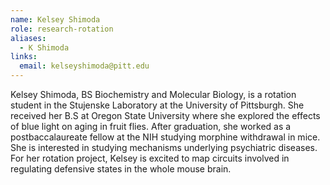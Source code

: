 ```yaml
---
name: Kelsey Shimoda
role: research-rotation
aliases:
  - K Shimoda
links:
  email: kelseyshimoda@pitt.edu
---
```


Kelsey Shimoda, BS Biochemistry and Molecular Biology, is a rotation student in the Stujenske Laboratory at the University of Pittsburgh. She received her B.S at Oregon State University where she explored the effects of blue light on aging in fruit flies. After graduation, she worked as a postbaccalaureate fellow at the NIH studying morphine withdrawal in mice. She is interested in studying mechanisms underlying psychiatric diseases. For her rotation project, Kelsey is excited to map circuits involved in regulating defensive states in the whole mouse brain.
